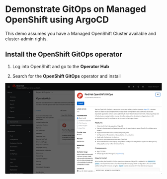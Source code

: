 # Demonstrate GitOps on Managed OpenShift using ArgoCD

This demo assumes you have a Managed OpenShift Cluster available and cluster-admin rights.

## Install the OpenShift GitOps operator

1. Log into OpenShift and go to the **Operator Hub**

1. Search for the **OpenShift GitOps** operator and install

![screenshot of GitOps install](./gitops_operator.png)
